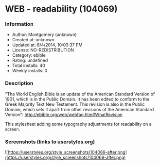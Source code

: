 # WEB - readability (104069)

### Information
- Author: Montgomery (unknown)
- Created at: unknown
- Updated at: 8/4/2014, 10:03:37 PM
- License: NO-REDISTRIBUTION
- Category: ebible
- Rating: undefined
- Total installs: 40
- Weekly installs: 0


### Description
"The World English Bible is an update of the American Standard Version of 1901, which is in the Public Domain. It has been edited to conform to the Greek Majority Text New Testament. This revision is also in the Public Domain, which sets it apart from other revisions of the American Standard Version": http://ebible.org/web/webfaq.htm#WhatRevision

This stylesheet adding some typography adjustments for readability on a screen.


### Screenshots (links to userstyles.org)
![https://userstyles.org/style_screenshots/104069-after.png](https://userstyles.org/style_screenshots/104069-after.png)


